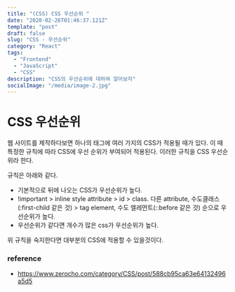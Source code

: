 ```yaml
---
title: "(CSS) CSS 우선순위 "
date: "2020-02-26T01:46:37.121Z"
template: "post"
draft: false
slug: "CSS - 우선순위"
category: "React"
tags:
  - "Frontend"
  - "JavaScript"
  - "CSS"
description: "CSS의 우선순위에 대하여 알아보자"
socialImage: "/media/image-2.jpg"
---
```


# CSS 우선순위

웹 사이트를 제작하다보면 하나의 태그에 여러 가지의 CSS가 적용될 때가 있다. 이 때 특정한 규칙에 따라 CSS에 우선 순위가 부여되어 적용된다.
이러한 규칙을 CSS 우선순위라 한다.

규칙은 아래와 같다.

- 기본적으로 뒤에 나오는 CSS가 우선순위가 높다.
- !important > inline style attribute > id > class. 다른 attribute, 수도클래스(:first-child 같은 것) > tag element, 수도 엘레먼트(::before 같은 것) 순으로 우선순위가 높다.
- 우선순위가 같다면 개수가 많은 css가 우선순위가 높다.

위 규칙을 숙지한다면 대부분의 CSS에 적용할 수 있을것이다.

### reference

- https://www.zerocho.com/category/CSS/post/588cb95ca63e64132496a5d5
